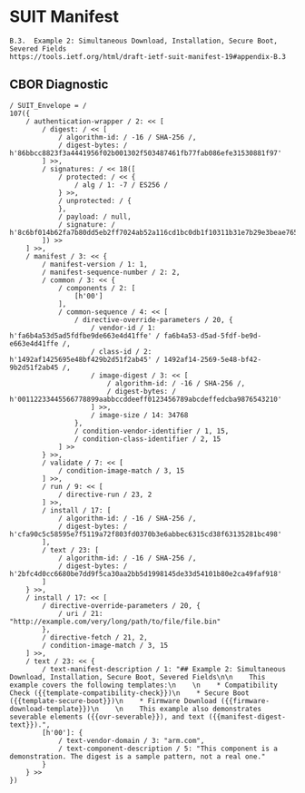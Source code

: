<!--
 Copyright (c) 2020 SECOM CO., LTD. All Rights reserved.

 SPDX-License-Identifier: BSD-2-Clause
-->

# SUIT Manifest
    B.3.  Example 2: Simultaneous Download, Installation, Secure Boot, Severed Fields
    https://tools.ietf.org/html/draft-ietf-suit-manifest-19#appendix-B.3


## CBOR Diagnostic
    / SUIT_Envelope = /
    107({
        / authentication-wrapper / 2: << [
            / digest: / << [
                / algorithm-id: / -16 / SHA-256 /,
                / digest-bytes: / h'86bbcc8823f3a4441956f02b001302f503487461fb77fab086efe31530881f97'
            ] >>,
            / signatures: / << 18([
                / protected: / << {
                    / alg / 1: -7 / ES256 /
                } >>,
                / unprotected: / {
                },
                / payload: / null,
                / signature: / h'8c6bf014b62fa7b80dd5eb2ff7024ab52a116cd1bc0db1f10311b31e7b29e3beae765fad42fb8600fa13a6bf6d5e45929a05a60767f9b7420a5002a05d95e49e'
            ]) >>
        ] >>,
        / manifest / 3: << {
            / manifest-version / 1: 1,
            / manifest-sequence-number / 2: 2,
            / common / 3: << {
                / components / 2: [
                    [h'00']
                ],
                / common-sequence / 4: << [
                    / directive-override-parameters / 20, {
                        / vendor-id / 1: h'fa6b4a53d5ad5fdfbe9de663e4d41ffe' / fa6b4a53-d5ad-5fdf-be9d-e663e4d41ffe /,
                        / class-id / 2: h'1492af1425695e48bf429b2d51f2ab45' / 1492af14-2569-5e48-bf42-9b2d51f2ab45 /,
                        / image-digest / 3: << [
                            / algorithm-id: / -16 / SHA-256 /,
                            / digest-bytes: / h'00112233445566778899aabbccddeeff0123456789abcdeffedcba9876543210'
                        ] >>,
                        / image-size / 14: 34768
                    },
                    / condition-vendor-identifier / 1, 15,
                    / condition-class-identifier / 2, 15
                ] >>
            } >>,
            / validate / 7: << [
                / condition-image-match / 3, 15
            ] >>,
            / run / 9: << [
                / directive-run / 23, 2
            ] >>,
            / install / 17: [
                / algorithm-id: / -16 / SHA-256 /,
                / digest-bytes: / h'cfa90c5c58595e7f5119a72f803fd0370b3e6abbec6315cd38f63135281bc498'
            ],
            / text / 23: [
                / algorithm-id: / -16 / SHA-256 /,
                / digest-bytes: / h'2bfc4d0cc6680be7dd9f5ca30aa2bb5d1998145de33d54101b80e2ca49faf918'
            ]
        } >>,
        / install / 17: << [
            / directive-override-parameters / 20, {
                / uri / 21: "http://example.com/very/long/path/to/file/file.bin"
            },
            / directive-fetch / 21, 2,
            / condition-image-match / 3, 15
        ] >>,
        / text / 23: << {
            / text-manifest-description / 1: "## Example 2: Simultaneous Download, Installation, Secure Boot, Severed Fields\n\n    This example covers the following templates:\n    \n    * Compatibility Check ({{template-compatibility-check}})\n    * Secure Boot ({{template-secure-boot}})\n    * Firmware Download ({{firmware-download-template}})\n    \n    This example also demonstrates severable elements ({{ovr-severable}}), and text ({{manifest-digest-text}}).",
            [h'00']: {
                / text-vendor-domain / 3: "arm.com",
                / text-component-description / 5: "This component is a demonstration. The digest is a sample pattern, not a real one."
            }
        } >>
    })

